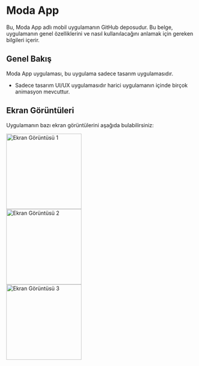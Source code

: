 # Moda App

Bu, Moda App adlı mobil uygulamanın GitHub deposudur. Bu belge, uygulamanın genel özelliklerini ve nasıl kullanılacağını anlamak için gereken bilgileri içerir.

## Genel Bakış

Moda App uygulaması, bu uygulama sadece tasarım uygulamasıdır.

- Sadece tasarım UI/UX uygulamasıdır harici uygulamanın içinde birçok animasyon mevcuttur.

## Ekran Görüntüleri

Uygulamanın bazı ekran görüntülerini aşağıda bulabilirsiniz:

<img src="https://github.com/HakanOzsoyler/moda_app/assets/77840330/8724672f-44a6-440c-a712-a0ba6ee260e5" width="200" alt="Ekran Görüntüsü 1">
<br>
<img src="https://github.com/HakanOzsoyler/moda_app/assets/77840330/2ccf1e12-cd6e-4841-a66b-2a0bfd09b77f" width="200" alt="Ekran Görüntüsü 2">
<br>
<img src="https://github.com/HakanOzsoyler/moda_app/assets/77840330/6d2d8660-c217-46b9-b9dd-142a6c002659" width="200" alt="Ekran Görüntüsü 3">

